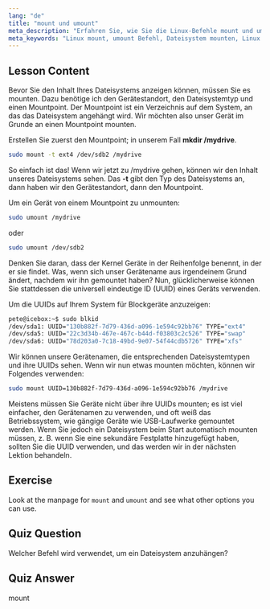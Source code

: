 ```yaml
---
lang: "de"
title: "mount und umount"
meta_description: "Erfahren Sie, wie Sie die Linux-Befehle mount und umount verwenden, um Dateisysteme zu verwalten. Verstehen Sie das Mounten, Unmounten von Geräten und UUIDs für Anfänger."
meta_keywords: "Linux mount, umount Befehl, Dateisystem mounten, Linux UUID, Linux für Anfänger, Linux Tutorial, Mountpoint, Linux Anleitung"
---
```


## Lesson Content

Bevor Sie den Inhalt Ihres Dateisystems anzeigen können, müssen Sie es mounten. Dazu benötige ich den Gerätestandort, den Dateisystemtyp und einen Mountpoint. Der Mountpoint ist ein Verzeichnis auf dem System, an das das Dateisystem angehängt wird. Wir möchten also unser Gerät im Grunde an einen Mountpoint mounten.

Erstellen Sie zuerst den Mountpoint; in unserem Fall **mkdir /mydrive**.

```bash
sudo mount -t ext4 /dev/sdb2 /mydrive
```

So einfach ist das! Wenn wir jetzt zu /mydrive gehen, können wir den Inhalt unseres Dateisystems sehen. Das **-t** gibt den Typ des Dateisystems an, dann haben wir den Gerätestandort, dann den Mountpoint.

Um ein Gerät von einem Mountpoint zu unmounten:

```bash
sudo umount /mydrive
```

oder

```bash
sudo umount /dev/sdb2
```

Denken Sie daran, dass der Kernel Geräte in der Reihenfolge benennt, in der er sie findet. Was, wenn sich unser Gerätename aus irgendeinem Grund ändert, nachdem wir ihn gemountet haben? Nun, glücklicherweise können Sie stattdessen die universell eindeutige ID (UUID) eines Geräts verwenden.

Um die UUIDs auf Ihrem System für Blockgeräte anzuzeigen:

```bash
pete@icebox:~$ sudo blkid
/dev/sda1: UUID="130b882f-7d79-436d-a096-1e594c92bb76" TYPE="ext4"
/dev/sda5: UUID="22c3d34b-467e-467c-b44d-f03803c2c526" TYPE="swap"
/dev/sda6: UUID="78d203a0-7c18-49bd-9e07-54f44cdb5726" TYPE="xfs"
```

Wir können unsere Gerätenamen, die entsprechenden Dateisystemtypen und ihre UUIDs sehen. Wenn wir nun etwas mounten möchten, können wir Folgendes verwenden:

```bash
sudo mount UUID=130b882f-7d79-436d-a096-1e594c92bb76 /mydrive
```

Meistens müssen Sie Geräte nicht über ihre UUIDs mounten; es ist viel einfacher, den Gerätenamen zu verwenden, und oft weiß das Betriebssystem, wie gängige Geräte wie USB-Laufwerke gemountet werden. Wenn Sie jedoch ein Dateisystem beim Start automatisch mounten müssen, z. B. wenn Sie eine sekundäre Festplatte hinzugefügt haben, sollten Sie die UUID verwenden, und das werden wir in der nächsten Lektion behandeln.

## Exercise

Look at the manpage for `mount` and `umount` and see what other options you can use.

## Quiz Question

Welcher Befehl wird verwendet, um ein Dateisystem anzuhängen?

## Quiz Answer

mount
